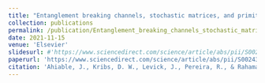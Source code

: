 ```yaml
---
title: "Entanglement breaking channels, stochastic matrices, and primitivity"
collection: publications
permalink: /publication/Entanglement_breaking_channels_stochastic_matrices_and_primitivity
date: 2021-11-15
venue: 'Elsevier'
slidesurl: #'https://www.sciencedirect.com/science/article/abs/pii/S0024379521003104'
paperurl: 'https://www.sciencedirect.com/science/article/abs/pii/S0024379521003104'
citation: 'Ahiable, J., Kribs, D. W., Levick, J., Pereira, R., & Rahaman, M. (2021). Entanglement breaking channels, stochastic matrices, and primitivity. Linear Algebra and its Applications, 629, 219-231.'
---
```

